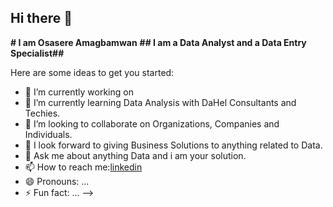 ## Hi there 👋

**# I am Osasere Amagbamwan**
**## I am a Data Analyst and a Data Entry Specialist##** 

Here are some ideas to get you started:

- 🔭 I’m currently working on 
- 🌱 I’m currently learning Data Analysis with DaHel Consultants and Techies.
- 👯 I’m looking to collaborate on Organizations, Companies and Individuals.
- 🤔 I look forward to giving Business Solutions to anything related to Data.
- 💬 Ask me about anything Data and i am your solution.
- 📫 How to reach me:[linkedin](www.linkedin.com/in/osasere-amagbamwan-3a5271272)
- 😄 Pronouns: ...
- ⚡ Fun fact: ...
-->
